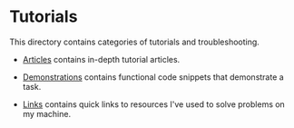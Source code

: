 # Tutorials

This directory contains categories of tutorials and troubleshooting.

* [Articles](./articles/) contains in-depth tutorial articles.

* [Demonstrations](./demonstrations/) contains functional code snippets that demonstrate a task.

*  [Links](./links/) contains quick links to resources I've used to solve problems on my machine.

